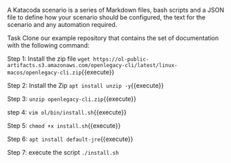 A Katacoda scenario is a series of Markdown files, bash scripts and a JSON file to define how your scenario should be configured, the text for the scenario and any automation required.

Task
Clone our example repository that contains the set of documentation with the following command:

Step 1: Install the zip file
`wget https://ol-public-artifacts.s3.amazonaws.com/openlegacy-cli/latest/linux-macos/openlegacy-cli.zip`{{execute}}

Step 2: Install the Zip
`apt install unzip -y`{{execute}}

Step 3: 
`unzip openlegacy-cli.zip`{{execute}}

step 4: 
`vim ol/bin/install.sh`{{execute}}

Step 5:
`chmod +x install.sh`{{execute}}

Step 6:
`apt install default-jre`{{execute}}

Step 7: execute the script 
`./install.sh` 


 

